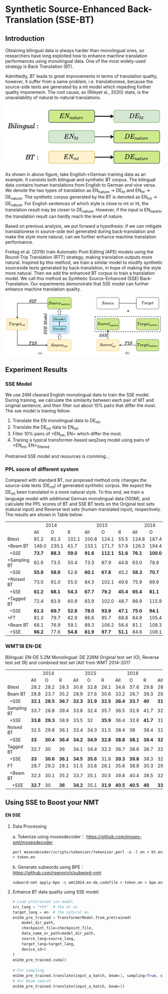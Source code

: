 # Synthetic Source-Enhanced Back-Translation (SSE-BT)
## Introduction

Obtaining bilingual data is always harder than monolingual ones, so researchers have long exploited how to enhance machine translation performances using monolingual data. One of the most widely-used strategy is Back Translation (BT).

Admittedly, BT leads to great improvements in terms of translation quality, however, it suffer from a same problem, i.e. translationese, because the source-side texts are generated by a mt model which impeding further quality imporement. The root cause, as (Rileyet al., 2020) state, is the unavailability of natural to-natural translations. 

![image](https://github.com/FrxxzHL/ssebt/blob/main/mt-ht-nature.PNG)

As shown in above figure, take Engilish→German training data as an example. It consists both bilingual and synthetic BT corpus. The bilingual data contains human translations from English to German and vice versa. We denote the two types of translation as EN<sub>nature</sub> → DE<sub>ht</sub> and EN<sub>ht</sub> → DE<sub>nature</sub>. The synthetic corpus generated by the BT is denoted as EN<sub>mt</sub> → DE<sub>nature</sub>. For English sentences of which style is close to mt or ht, the translation result may be closer to DE<sub>nature</sub>. However, if the input is EN<sub>nautre</sub>, the translation result can hardly reach the level of nature.

Based on previous analysis, we put forward a hypothesis: if we can mitigate translationese in source-side text generated during back-translation and make the style more natural, can we further enhance machine translation performance.

Freitag et al. (2019) train Automatic Post-Editing (APE) models using the Round-Trip Translation (RTT) strategy, making translation outputs more natural. Inspired by this method, we train a similar model to modify synthetic sourceside texts generated by back-translation, in hope of making the style more natural. Then we add the enhanced BT corpus to train a translation model. We call this method as Synthetic Source-Enhanced (SSE) Back-Translation. Our experiments demonstrate that SSE model can further enhance machine translation quality.

![image](https://github.com/FrxxzHL/ssebt/blob/main/sse-bt.PNG)

## Experiment Results

### SSE Model
We use 24M cleaned English monolingual data to train the SSE model. During training, we calculate the similarity between each pair of MT and original sentence, and then filter out about 10% pairs that differ the most.
The sse model is traning fellow:
1. Translate the EN monolingual data to DE<sub>mt</sub>.
2. Translate the DE<sub>mt</sub> data to EN<sub>mt</sub>.
3. Filter 10% pairs of <EN<sub>mt</sub>, EN> which differ the most. 
4. Traning a typical transformer-based seq2seq model using pairs of <EN<sub>mt</sub>, EN><sub>filtered</sub>

Pretrained SSE model and resources is comming...

### PPL socre of different system
Compared with standard BT, our proposed method only changes the source-side texts (DE<sub>mt</sub>) of generated synthetic corpus. We expect the DE<sub>mt</sub> been translated in a more natural style. To this end, we train a language model with additional German monolingual data (100M), and calculate the PPL scores of BT and SSE BT texts on the Original test sets (natural input) and Reverse test sets (human-translated input), respectively.
The results are shown in Table below:
<table align="center">
   <tr>
      <td ></td>
      <td colspan="3">&nbsp;&nbsp;&nbsp;&nbsp;&nbsp;&nbsp;&nbsp;&nbsp;&nbsp;&nbsp;2014</td>
      <td colspan="3">&nbsp;&nbsp;&nbsp;&nbsp;&nbsp;&nbsp;&nbsp;&nbsp;&nbsp;&nbsp;2015</td>
      <td colspan="3">&nbsp;&nbsp;&nbsp;&nbsp;&nbsp;&nbsp;&nbsp;&nbsp;&nbsp;&nbsp;2016</td>
      <td colspan="3">&nbsp;&nbsp;&nbsp;&nbsp;&nbsp;&nbsp;&nbsp;&nbsp;&nbsp;&nbsp;2017</td>
      <td colspan="3">&nbsp;&nbsp;&nbsp;&nbsp;&nbsp;&nbsp;&nbsp;&nbsp;&nbsp;&nbsp;average</td>
   </tr>
   <tr>
      <td></td>
      <td>All</td>
      <td>O</td>
      <td>R</td>
      <td>All</td>
      <td>O</td>
      <td>R</td>
      <td>All</td>
      <td>O</td>
      <td>R</td>
      <td>All</td>
      <td>O</td>
      <td>R</td>
      <td>All</td>
      <td>O</td>
      <td>R</td>
   </tr>
   <tr>
      <td>Bitext</td>
      <td>91.2</td>
      <td>81.3</td>
      <td>101.1</td>
      <td>100.8</td>
      <td>124.1</td>
      <td>55.5</td>
      <td>124.8</td>
      <td>187.4</td>
      <td>62.1</td>
      <td>74.8</td>
      <td>91.2</td>
      <td>58.5</td>
      <td>97.9</td>
      <td>121.0</td>
      <td>69.3</td>
   </tr>
   <tr>
      <td>+Beam BT</td>
      <td>146.0</td>
      <td>230.1</td>
      <td>61.7</td>
      <td>133.1</td>
      <td>171.7</td>
      <td>57.9</td>
      <td>126.3</td>
      <td>194.4</td>
      <td>58.1</td>
      <td>107.4</td>
      <td>163.9</td>
      <td>50.8</td>
      <td>128.2</td>
      <td>190.0</td>
      <td>57.1</td>
   </tr>
   <tr>
      <td>&nbsp;&nbsp;+SSE</td>
      <td><b>73.7</b></td>
      <td><b>88.3</b></td>
      <td><b>59.0</b></td>
      <td><b>91.6</b></td>
      <td><b>112.1</b></td>
      <td><b>51.6</b></td>
      <td><b>76.1</b></td>
      <td><b>100.0</b></td>
      <td><b>52.2</b></td>
      <td><b>65.3</b></td>
      <td><b>82.0</b></td>
      <td><b>48.6</b></td>
      <td><b>76.7</b></td>
      <td><b>95.6</b></td>
      <td><b>52.8</b></td>
   </tr>
   <tr>
      <td>+Sampling BT</td>
      <td>61.9</td>
      <td>73.5</td>
      <td>50.4</td>
      <td>73.3</td>
      <td>87.9</td>
      <td>44.8</td>
      <td>63.0</td>
      <td>78.9</td>
      <td>47.2</td>
      <td>58.9</td>
      <td>76.7</td>
      <td>41.2</td>
      <td>64.3</td>
      <td>79.2</td>
      <td>45.9</td>
   </tr>
   <tr>
      <td>&nbsp;&nbsp;+SSE</td>
      <td><b>55.9</b></td>
      <td><b>58.9</b></td>
      <td>52.8</td>
      <td><b>60.1</b></td>
      <td><b>67.8</b></td>
      <td>45.2</td>
      <td><b>58.3</b></td>
      <td><b>70.7</b></td>
      <td><b>45.9</b></td>
      <td><b>51.1</b></td>
      <td><b>61.4</b></td>
      <td><b>40.7</b></td>
      <td><b>56.3</b></td>
      <td><b>64.7</b></td>
      <td>46.2</td>
   </tr>
   <tr>
      <td>+Noised BT</td>
      <td>73.0</td>
      <td>91.0</td>
      <td>55.0</td>
      <td>84.3</td>
      <td>102.1</td>
      <td>49.6</td>
      <td>75.9</td>
      <td>99.6</td>
      <td>52.2</td>
      <td>69.8</td>
      <td>93.0</td>
      <td>46.6</td>
      <td>75.8</td>
      <td>96.4</td>
      <td>50.9</td>
   </tr>
   <tr>
      <td>&nbsp;&nbsp;+SSE</td>
      <td><b>61.2</b></td>
      <td><b>68.1</b></td>
      <td><b>54.3</b></td>
      <td><b>67.7</b></td>
      <td><b>79.2</b></td>
      <td><b>45.4</b></td>
      <td><b>65.4</b></td>
      <td><b>81.1</b></td>
      <td><b>49.7</b></td>
      <td><b>58.8</b></td>
      <td><b>73.9</b></td>
      <td><b>43.7</b></td>
      <td><b>63.3</b></td>
      <td><b>75.5</b></td>
      <td><b>48.3</b></td>
   </tr>
   <tr>
      <td>+Tagged BT</td>
      <td>72.4</td>
      <td>83.9</td>
      <td>60.9</td>
      <td>83.9</td>
      <td>102.0</td>
      <td>48.7</td>
      <td>86.9</td>
      <td>115.9</td>
      <td>57.9</td>
      <td>70.4</td>
      <td>93.4</td>
      <td>47.5</td>
      <td>78.4</td>
      <td>98.8</td>
      <td>53.7</td>
   </tr>
   <tr>
      <td>&nbsp;&nbsp;+SSE</td>
      <td><b>61.3</b></td>
      <td><b>69.7</b></td>
      <td><b>52.8</b></td>
      <td><b>78.0</b></td>
      <td><b>93.9</b></td>
      <td><b>47.1</b></td>
      <td><b>75.0</b></td>
      <td><b>94.1</b></td>
      <td><b>56.0</b></td>
      <td><b>60.5</b></td>
      <td><b>76.1</b></td>
      <td><b>44.8</b></td>
      <td><b>68.7</b></td>
      <td><b>83.4</b></td>
      <td><b>50.2</b></td>
   </tr>
   <tr>
      <td>+FT</td>
      <td>81.3</td>
      <td>79.7</td>
      <td>82.9</td>
      <td>86.6</td>
      <td>95.7</td>
      <td>68.8</td>
      <td>84.9</td>
      <td>105.4</td>
      <td>64.5</td>
      <td>72.8</td>
      <td>89.5</td>
      <td>56.0</td>
      <td>81.4</td>
      <td>92.6</td>
      <td>68.0</td>
   </tr>
   <tr>
      <td>+Beam BT</td>
      <td>68.1</td>
      <td>76.9</td>
      <td>59.1</td>
      <td>89.3</td>
      <td>106.2</td>
      <td>56.4</td>
      <td>81.1</td>
      <td>108.3</td>
      <td>53.9</td>
      <td>69.4</td>
      <td>90.1</td>
      <td>48.8</td>
      <td>77.0</td>
      <td>95.4</td>
      <td>54.6</td>
   </tr>
   <tr>
      <td>&nbsp;&nbsp;+SSE</td>
      <td><b>66.2</b></td>
      <td>77.6</td>
      <td><b>54.8</b></td>
      <td><b>81.9</b></td>
      <td><b>97.7</b></td>
      <td><b>51.1</b></td>
      <td>84.6</td>
      <td>109.1</td>
      <td>60.1</td>
      <td><b>65.7</b></td>
      <td><b>86.0</b></td>
      <td><b>45.3</b></td>
      <td><b>74.6</b></td>
      <td><b>92.6</b></td>
      <td><b>52.8</b></td>
   </tr>
</table>

### WMT18 EN-DE

Bilingual: EN-DE 5.2M  Monolingual: DE 226M
Original test set (O), Reverse test set (R) and combined test set (All) from WMT 2014-2017
<table align="center">
   <tr>
      <td ></td>
      <td colspan="3">&nbsp;&nbsp;&nbsp;&nbsp;&nbsp;&nbsp;&nbsp;&nbsp;&nbsp;&nbsp;2014</td>
      <td colspan="3">&nbsp;&nbsp;&nbsp;&nbsp;&nbsp;&nbsp;&nbsp;&nbsp;&nbsp;&nbsp;2015</td>
      <td colspan="3">&nbsp;&nbsp;&nbsp;&nbsp;&nbsp;&nbsp;&nbsp;&nbsp;&nbsp;&nbsp;2016</td>
      <td colspan="3">&nbsp;&nbsp;&nbsp;&nbsp;&nbsp;&nbsp;&nbsp;&nbsp;&nbsp;&nbsp;2017</td>
      <td colspan="3">&nbsp;&nbsp;&nbsp;&nbsp;&nbsp;&nbsp;&nbsp;&nbsp;&nbsp;&nbsp;average</td>
   </tr>
   <tr>
      <td></td>
      <td>All</td>
      <td>O</td>
      <td>R</td>
      <td>All</td>
      <td>O</td>
      <td>R</td>
      <td>All</td>
      <td>O</td>
      <td>R</td>
      <td>All</td>
      <td>O</td>
      <td>R</td>
      <td>All</td>
      <td>O</td>
      <td>R</td>
   </tr>
   <tr>
      <td>Bitext</td>
      <td>28.2</td>
      <td>28.2</td>
      <td>28.3</td>
      <td>30.8</td>
      <td>32.8</td>
      <td>26.1</td>
      <td>34.6</td>
      <td>37.6</td>
      <td>29.8</td>
      <td>28.7</td>
      <td>31.1</td>
      <td>25.2</td>
      <td>30.6</td>
      <td>32.4</td>
      <td>27.4</td>
   </tr>
   <tr>
      <td>Beam BT</td>
      <td>28.8</td>
      <td>23.7</td>
      <td>35.2</td>
      <td>28.9</td>
      <td>27.6</td>
      <td>30.6</td>
      <td>33.2</td>
      <td>28.7</td>
      <td>39.3</td>
      <td>29.2</td>
      <td>26.1</td>
      <td>32.3</td>
      <td>30</td>
      <td>26.5</td>
      <td>34.4</td>
   </tr>
   <tr>
      <td>&nbsp;&nbsp;+SSE</td>
      <td><b>32.1</b></td>
      <td><b>28.5</b></td>
      <td><b>36.7</b></td>
      <td><b>32.3</b></td>
      <td><b>31.9</b></td>
      <td><b>32.5</b></td>
      <td><b>36.4</b></td>
      <td><b>33.7</b></td>
      <td><b>40</b></td>
      <td><b>31.5</b></td>
      <td><b>28.9</b></td>
      <td><b>33.8</b></td>
      <td><b>33.1</b></td>
      <td><b>30.8</b></td>
      <td><b>35.8</b></td>
   </tr>
   <tr>
      <td>Sampling BT</td>
      <td>33.7</td>
      <td>28.8</td>
      <td>39.4</td>
      <td>33.8</td>
      <td>32.4</td>
      <td>35.7</td>
      <td>36.5</td>
      <td>32.9</td>
      <td>41.7</td>
      <td>32</td>
      <td>28.3</td>
      <td>36.4</td>
      <td>34</td>
      <td>30.6</td>
      <td>38.3</td>
   </tr>
   <tr>
      <td>&nbsp;&nbsp;+SSE</td>
      <td><b>33.8</b></td>
      <td><b>29.3</b></td>
      <td>38.9</td>
      <td>33.5</td>
      <td>32</td>
      <td><b>35.9</b></td>
      <td>36.4</td>
      <td>32.6</td>
      <td><b>41.7</b></td>
      <td>31.7</td>
      <td>28.1</td>
      <td>36</td>
      <td>33.9</td>
      <td>30.5</td>
      <td>38.1</td>
   </tr>
   <tr>
      <td>Noised BT</td>
      <td>32.5</td>
      <td>29.8</td>
      <td>36.1</td>
      <td>33.4</td>
      <td>34.3</td>
      <td>31.5</td>
      <td>38.4</td>
      <td>38</td>
      <td>38.4</td>
      <td>31.9</td>
      <td>31.5</td>
      <td>31.8</td>
      <td>34.1</td>
      <td>33.4</td>
      <td>34.5</td>
   </tr>
   <tr>
      <td>&nbsp;&nbsp;+SSE</td>
      <td><b>33</b></td>
      <td><b>30.4</b></td>
      <td><b>36.4</b></td>
      <td><b>34.2</b></td>
      <td><b>34.9</b></td>
      <td><b>32.8</b></td>
      <td><b>38.8</b></td>
      <td><b>38.1</b></td>
      <td><b>39.4</b></td>
      <td><b>32.6</b></td>
      <td><b>32</b></td>
      <td><b>32.7</b></td>
      <td><b>34.7</b></td>
      <td><b>33.9</b></td>
      <td><b>35.3</b></td>
   </tr>
   <tr>
      <td>Tagged BT</td>
      <td>32.7</td>
      <td>30</td>
      <td>36</td>
      <td>34.1</td>
      <td>34.4</td>
      <td>32.3</td>
      <td>38.7</td>
      <td>38.6</td>
      <td>38.7</td>
      <td>32.9</td>
      <td>32.6</td>
      <td>32.3</td>
      <td>34.6</td>
      <td>33.9</td>
      <td>34.8</td>
   </tr>
   <tr>
      <td>&nbsp;&nbsp;+SSE</td>
      <td><b>33</b></td>
      <td><b>30.6</b></td>
      <td><b>36.1</b></td>
      <td><b>34.5</b></td>
      <td><b>35.6</b></td>
      <td>31.8</td>
      <td><b>39.3</b></td>
      <td><b>39.8</b></td>
      <td>38.3</td>
      <td>32.9</td>
      <td><b>32.7</b></td>
      <td>32.2</td>
      <td><b>34.9</b></td>
      <td><b>34.7</b></td>
      <td>34.6</td>
   </tr>
   <tr>
      <td>FT</td>
      <td>28.7</td>
      <td>29.2</td>
      <td>28.1</td>
      <td>31.5</td>
      <td>33.8</td>
      <td>26.1</td>
      <td>35.6</td>
      <td>38.8</td>
      <td>30.3</td>
      <td>29.5</td>
      <td>32.5</td>
      <td>25.3</td>
      <td>31.3</td>
      <td>33.6</td>
      <td>27.5</td>
   </tr>
   <tr>
      <td>&nbsp;&nbsp;+Beam BT</td>
      <td>32.3</td>
      <td>30.1</td>
      <td>35.2</td>
      <td>33.7</td>
      <td>35.1</td>
      <td>30.5</td>
      <td>39.8</td>
      <td>40.4</td>
      <td>38.5</td>
      <td>32.7</td>
      <td>32.6</td>
      <td>32</td>
      <td>34.6</td>
      <td>34.6</td>
      <td>34.1</td>
   </tr>
   <tr>
      <td>&nbsp;&nbsp;&nbsp;&nbsp;+SSE</td>
      <td><b>32.7</b></td>
      <td>30</td>
      <td><b>36</b></td>
      <td><b>34.2</b></td>
      <td>35.1</td>
      <td><b>31.9</b></td>
      <td><b>40.5</b></td>
      <td><b>40.5</b></td>
      <td><b>40</b></td>
      <td><b>33.4</b></td>
      <td><b>33.2</b></td>
      <td><b>33</b></td>
      <td><b>35.2</b></td>
      <td><b>34.7</b></td>
      <td><b>35.2</b></td>
   </tr>
</table>


## Using SSE to Boost your NMT

#### EN SSE

1. Data Processing

   a. Tokenize using mosesdecoder： https://github.com/moses-smt/mosesdecoder

   ```shell
   perl mosesdecoder/scripts/tokenizer/tokenizer.perl -a -l en < bt.en > token.en
   ```

   b. Generate subwords  using BPE： https://github.com/rsennrich/subword-nmt

   ```shell
   subword-nmt apply-bpe -c wmt2014.en-de.codefile < token.en > bpe.en
   ```

2. Enhance BT data quality using SSE model

   ```python
   # Load pretrained sse model
   src_lang = "rtt"  # the mt en
   target_lang = en  # the natural en
   en2de_pre_trained = TransformerModel.from_pretrained(
       model_dir_path,
       checkpoint_file=checkpoint_file,
       data_name_or_path=model_dir_path,
       source_lang=source_lang,
       target_lang=target_lang,
       device_id=0
   )
   en2de_pre_trained.cuda()
   
   # For sampling 
   en2de_pre_trained.translate(input_a_batch, beam=1, sampling=True, sampling_topk=10)
   # For Beam search
   en2de_pre_trained.translate(input_a_batch, beam=2)
   ```

